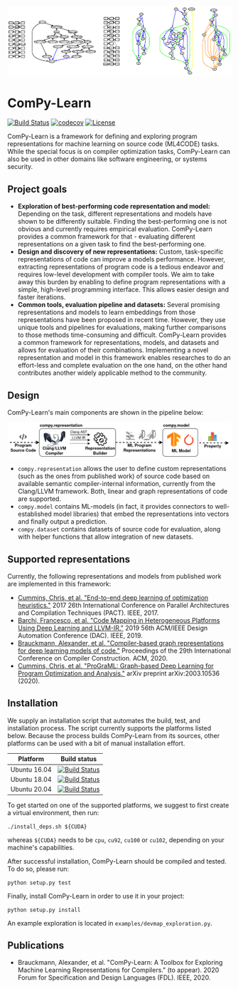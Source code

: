<p align="center">
  <img src="docs/img/representation-examples.png" width="700">
</p>

# ComPy-Learn
[![Build Status](https://travis-ci.com/tud-ccc/compy-learn.svg?branch=master)](https://travis-ci.com/alexanderb14/compy-learn)
[![codecov](https://codecov.io/gh/alexanderb14/compy-learn/branch/master/graph/badge.svg?token=VL9HQOVVJW)](https://codecov.io/gh/alexanderb14/compy-learn)
[![License](https://img.shields.io/badge/License-Apache%202.0-blue.svg)](https://opensource.org/licenses/Apache-2.0)

ComPy-Learn is a framework for defining and exploring program representations for machine learning on source code (ML4CODE) tasks.
While the special focus is on compiler optimization tasks, ComPy-Learn can also be used in other domains like software engineering, or systems security.

## Project goals
* **Exploration of best-performing code representation and model:** Depending on the task, different representations and models have shown to be differently suitable. Finding the best-performing one is not obvious and currently requires empirical evaluation. ComPy-Learn provides a common framework for that - evaluating different representations on a given task to find the best-performing one.
* **Design and discovery of new representations:** Custom, task-specific representations of code can improve a models performance. However, extracting representations of program code is a tedious endeavor and requires low-level development with compiler tools. We aim to take away this burden by enabling to define program representations with a simple, high-level programming interface. This allows easier design and faster iterations.
* **Common tools, evaluation pipeline and datasets:** Several promising representations and models to learn embeddings from those representations have been proposed in recent time. However, they use unique tools and pipelines for evaluations, making further comparisons to those methods time-consuming and difficult. ComPy-Learn provides a common framework for representations, models, and datasets and allows for evaluation of their combinations. Implementing a novel representation and model in this framework enables researches to do an effort-less and complete evaluation on the one hand, on the other hand contributes another widely applicable method to the community.

## Design
ComPy-Learn's main components are shown in the pipeline below:
<p align="center">
  <img src="docs/img/flow-overview.png" width="900">
</p>

* `compy.representation` allows the user to define custom representations (such as the ones from published work) of source code based on available semantic compiler-internal information, currently from the Clang/LLVM framework. Both, linear and graph representations of code are supported.
* `compy.model` contains ML-models (in fact, it provides connectors to well-established model libraries) that embed the representations into vectors and finally output a prediction.
* `compy.dataset` contains datasets of source code for evaluation, along with helper functions that allow integration of new datasets.


## Supported representations
Currently, the following representations and models from published work are implemented in this framework:
* [Cummins, Chris, et al. "End-to-end deep learning of optimization heuristics."](https://ieeexplore.ieee.org/document/8091247) 2017 26th International Conference on Parallel Architectures and Compilation Techniques (PACT). IEEE, 2017.
* [Barchi, Francesco, et al. "Code Mapping in Heterogeneous Platforms Using Deep Learning and LLVM-IR."](https://dl.acm.org/doi/10.1145/3316781.3317789) 2019 56th ACM/IEEE Design Automation Conference (DAC). IEEE, 2019.
* [Brauckmann, Alexander, et al. "Compiler-based graph representations for deep learning models of code."](https://dl.acm.org/doi/abs/10.1145/3377555.3377894) Proceedings of the 29th International Conference on Compiler Construction. ACM, 2020.
* [Cummins, Chris, et al. "ProGraML: Graph-based Deep Learning for Program Optimization and Analysis."](https://arxiv.org/abs/2003.10536) arXiv preprint arXiv:2003.10536 (2020).

## Installation

We supply an installation script that automates the build, test, and installation process. The script currently supports the platforms listed below. Because the process builds ComPy-Learn from its sources, other platforms can be used with a bit of manual installation effort. 

Platform | Build status
--- | ---
Ubuntu 16.04 | [![Build Status](https://travis-ci.com/alexanderb14/compy-learn.svg?token=Lum2bkerAR5BTxUJcYpE&branch=master)](https://travis-ci.com/alexanderb14/compy-learn)
Ubuntu 18.04 | [![Build Status](https://travis-ci.com/alexanderb14/compy-learn.svg?token=Lum2bkerAR5BTxUJcYpE&branch=master)](https://travis-ci.com/alexanderb14/compy-learn)
Ubuntu 20.04 | [![Build Status](https://travis-ci.com/alexanderb14/compy-learn.svg?token=Lum2bkerAR5BTxUJcYpE&branch=master)](https://travis-ci.com/alexanderb14/compy-learn)

To get started on one of the supported platforms, we suggest to first create a virtual environment, then run:
```
./install_deps.sh ${CUDA}
```
whereas `${CUDA}` needs to be `cpu`, `cu92`, `cu100` or `cu102`, depending on your machine's capabilities.

After successful installation, ComPy-Learn should be compiled and tested. To do so, please run:
```
python setup.py test
```

Finally, install ComPy-Learn in order to use it in your project:
```
python setup.py install
```

An example exploration is located in `examples/devmap_exploration.py`.


## Publications
* Brauckmann, Alexander, et al. "ComPy-Learn: A Toolbox for Exploring Machine Learning Representations for Compilers." (to appear). 2020 Forum for Specification and Design Languages (FDL). IEEE, 2020.
